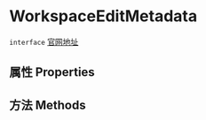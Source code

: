 # WorkspaceEditMetadata
`interface` [官网地址](https://microsoft.github.io/monaco-editor/docs.html#interfaces/languages.WorkspaceEditMetadata.html)
## 属性 Properties
## 方法 Methods

